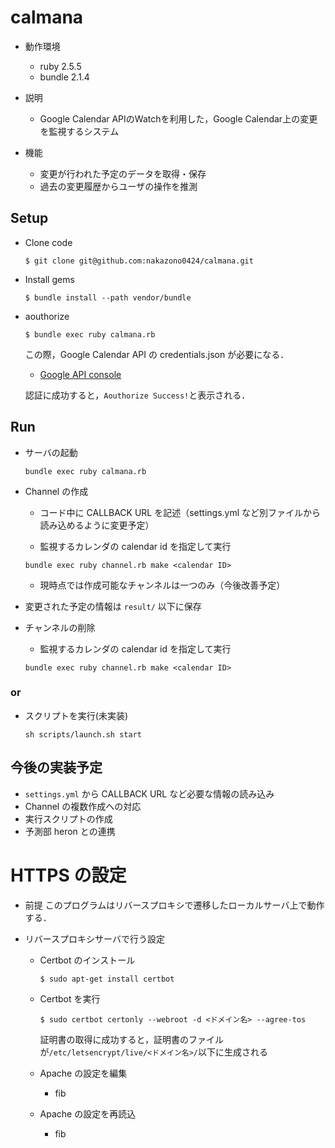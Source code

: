 # calmana
+ 動作環境
  + ruby 2.5.5
  + bundle 2.1.4

+ 説明
  + Google Calendar APIのWatchを利用した，Google Calendar上の変更を監視するシステム

+ 機能
  + 変更が行われた予定のデータを取得・保存
  + 過去の変更履歴からユーザの操作を推測

## Setup
+ Clone code
  ```
  $ git clone git@github.com:nakazono0424/calmana.git
  ```

+ Install gems
  ```
  $ bundle install --path vendor/bundle
  ```

+ aouthorize
  ```
  $ bundle exec ruby calmana.rb
  ```
  この際，Google Calendar API の credentials.json が必要になる．
  + [Google API console](https://console.developers.google.com)
  
  認証に成功すると，`Aouthorize Success!`と表示される．

## Run
+ サーバの起動
  ```
  bundle exec ruby calmana.rb 
  ```
  
+ Channel の作成
  + コード中に CALLBACK URL を記述（settings.yml など別ファイルから読み込めるように変更予定）

  + 監視するカレンダの calendar id を指定して実行
  ```
  bundle exec ruby channel.rb make <calendar ID>
  ```
  + 現時点では作成可能なチャンネルは一つのみ（今後改善予定）
  
+ 変更された予定の情報は `result/` 以下に保存

+ チャンネルの削除
  + 監視するカレンダの calendar id を指定して実行
  ```
  bundle exec ruby channel.rb make <calendar ID>
  ```
  
### or

+ スクリプトを実行(未実装)
  ```
  sh scripts/launch.sh start
  ```
  
## 今後の実装予定
+ `settings.yml` から CALLBACK URL など必要な情報の読み込み
+ Channel の複数作成への対応
+ 実行スクリプトの作成
+ 予測部 heron との連携

# HTTPS の設定
+ 前提
  このプログラムはリバースプロキシで遷移したローカルサーバ上で動作する．

+ リバースプロキシサーバで行う設定
  + Certbot のインストール
    ```
    $ sudo apt-get install certbot
    ```

  + Certbot を実行
    ```
    $ sudo certbot certonly --webroot -d <ドメイン名> --agree-tos
    ```
    証明書の取得に成功すると，証明書のファイルが`/etc/letsencrypt/live/<ドメイン名>/`以下に生成される
    
  + Apache の設定を編集
    + fib

  + Apache の設定を再読込
    + fib
